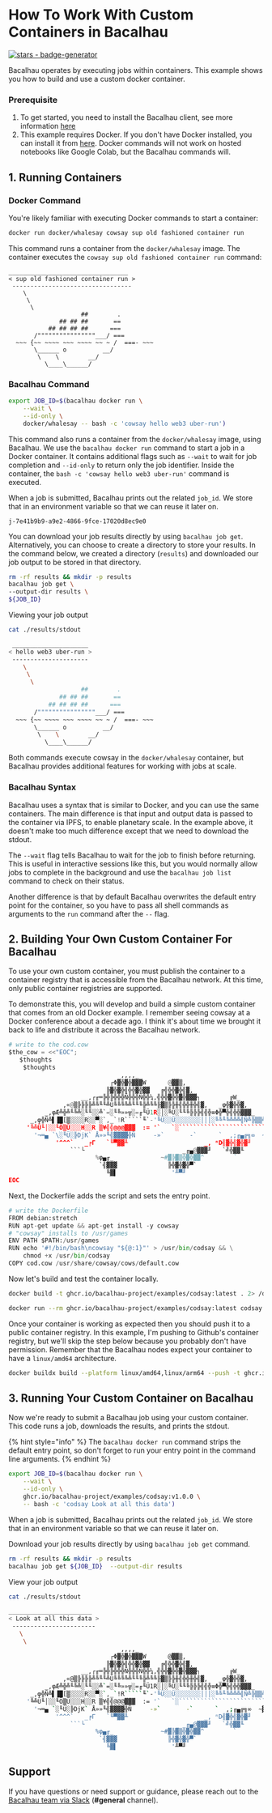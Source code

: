 # How To Work With Custom Containers in Bacalhau

[![stars - badge-generator](https://img.shields.io/github/stars/bacalhau-project/bacalhau?style=social)](https://github.com/bacalhau-project/bacalhau)

Bacalhau operates by executing jobs within containers. This example shows you how to build and use a custom docker container.

### Prerequisite

1. To get started, you need to install the Bacalhau client, see more information [here](../../../getting-started/installation/)
2. This example requires Docker. If you don't have Docker installed, you can install it from [here](https://docs.docker.com/install/). Docker commands will not work on hosted notebooks like Google Colab, but the Bacalhau commands will.

## 1. Running Containers

### Docker Command

You're likely familiar with executing Docker commands to start a container:

```bash
docker run docker/whalesay cowsay sup old fashioned container run
```

This command runs a container from the `docker/whalesay` image. The container executes the `cowsay sup old fashioned container run` command:

```shell
_________________________________
< sup old fashioned container run >
 ---------------------------------
    \
     \
      \
                    ##        .
              ## ## ##       ==
           ## ## ## ##      ===
       /""""""""""""""""___/ ===
  ~~~ {~~ ~~~~ ~~~ ~~~~ ~~ ~ /  ===- ~~~
       \______ o          __/
        \    \        __/
          \____\______/
```

### Bacalhau Command

```bash
export JOB_ID=$(bacalhau docker run \
    --wait \
    --id-only \ 
    docker/whalesay -- bash -c 'cowsay hello web3 uber-run')
```

This command also runs a container from the `docker/whalesay` image, using Bacalhau. We use the `bacalhau docker run` command to start a job in a Docker container. It contains additional flags such as `--wait` to wait for job completion and `--id-only` to return only the job identifier. Inside the container, the `bash -c 'cowsay hello web3 uber-run'` command is executed.

When a job is submitted, Bacalhau prints out the related `job_id`. We store that in an environment variable so that we can reuse it later on.

```shell
j-7e41b9b9-a9e2-4866-9fce-17020d8ec9e0
```

You can download your job results directly by using `bacalhau job get`. Alternatively, you can choose to create a directory to store your results. In the command below, we created a directory (`results`) and downloaded our job output to be stored in that directory.

```bash
rm -rf results && mkdir -p results
bacalhau job get \
--output-dir results \
${JOB_ID}
```

Viewing your job output

```bash
cat ./results/stdout

 _____________________
< hello web3 uber-run >
 ---------------------
    \
     \
      \
                    ##        .
              ## ## ##       ==
           ## ## ## ##      ===
       /""""""""""""""""___/ ===
  ~~~ {~~ ~~~~ ~~~ ~~~~ ~~ ~ /  ===- ~~~
       \______ o          __/
        \    \        __/
          \____\______/
```

Both commands execute cowsay in the `docker/whalesay` container, but Bacalhau provides additional features for working with jobs at scale.

### Bacalhau Syntax

Bacalhau uses a syntax that is similar to Docker, and you can use the same containers. The main difference is that input and output data is passed to the container via IPFS, to enable planetary scale. In the example above, it doesn't make too much difference except that we need to download the stdout.

The `--wait` flag tells Bacalhau to wait for the job to finish before returning. This is useful in interactive sessions like this, but you would normally allow jobs to complete in the background and use the `bacalhau job list` command to check on their status.

Another difference is that by default Bacalhau overwrites the default entry point for the container, so you have to pass all shell commands as arguments to the `run` command after the `--` flag.

## 2. Building Your Own Custom Container For Bacalhau

To use your own custom container, you must publish the container to a container registry that is accessible from the Bacalhau network. At this time, only public container registries are supported.

To demonstrate this, you will develop and build a simple custom container that comes from an old Docker example. I remember seeing cowsay at a Docker conference about a decade ago. I think it's about time we brought it back to life and distribute it across the Bacalhau network.

```````````````````````````python
# write to the cod.cow
$the_cow = <<"EOC";
   $thoughts
    $thoughts
                               ,,,,_
                            ┌Φ▓╬▓╬▓▓▓W      @▓▓▒,
                           ╠▓╬▓╬╣╬╬▓╬▓▓   ╔╣╬╬▓╬╣▓,
                    __,┌╓═╠╬╠╬╬╬Ñ╬╬╬Ñ╬╬¼,╣╬╬▓╬╬▓╬▓▓▓┐        ╔W_             ,φ▓▓
               ,«@▒╠╠╠╠╩╚╙╙╩Ü╚╚╚╚╩╙╙╚╠╩╚╚╟▓▒╠╠╫╣╬╬╫╬╣▓,   _φ╬▓╬╬▓,        ,φ╣▓▓╬╬
          _,φÆ╩╬╩╙╚╩░╙╙░░╩`=░╙╚»»╦░=╓╙Ü1R░│░╚Ü░╙╙╚╠╠╠╣╣╬≡Φ╬▀╬╣╬╬▓▓▓_   ╓▄▓▓▓▓▓▓╬▌
      _,φ╬Ñ╩▌▐█[▒░░░░R░░▀░`,_`!R`````╙`-'╚Ü░░Ü░░░░░░░│││░╚╚╙╚╩╩╩╣Ñ╩╠▒▒╩╩▀▓▓╣▓▓╬╠▌
     '╚╩Ü╙│░░╙Ö▒Ü░░░H░░R ▒¥╣╣@@@▓▓▓  := '`   `░``````````````````````````]▓▓▓╬╬╠H
       '¬═▄ `\░╙Ü░╠DjK` Å»»╙╣▓▓▓▓╬Ñ     -»`       -`      `  ,;╓▄╔╗∞  ~▓▓▓▀▓▓╬╬╬▌
             '^^^`   _╒Γ   `╙▀▓▓╨                     _, ⁿD╣▓╬╣▓╬▓╜      ╙╬▓▓╬╬▓▓
                 ```└                           _╓▄@▓▓▓╜   `╝╬▓▓╙           ²╣╬▓▓
                        %φ▄╓_             ~#▓╠▓▒╬▓╬▓▓^        `                ╙╙
                         `╣▓▓▓              ╠╬▓╬▓╬▀`
                           ╚▓▌               '╨▀╜
EOC
```````````````````````````

Next, the Dockerfile adds the script and sets the entry point.

```python
# write the Dockerfile
FROM debian:stretch
RUN apt-get update && apt-get install -y cowsay
# "cowsay" installs to /usr/games
ENV PATH $PATH:/usr/games
RUN echo '#!/bin/bash\ncowsay "${@:1}"' > /usr/bin/codsay && \
    chmod +x /usr/bin/codsay
COPY cod.cow /usr/share/cowsay/cows/default.cow
```

Now let's build and test the container locally.

```bash
docker build -t ghcr.io/bacalhau-project/examples/codsay:latest . 2> /dev/null
```

```bash
docker run --rm ghcr.io/bacalhau-project/examples/codsay:latest codsay I like swimming in data
```

Once your container is working as expected then you should push it to a public container registry. In this example, I'm pushing to Github's container registry, but we'll skip the step below because you probably don't have permission. Remember that the Bacalhau nodes expect your container to have a `linux/amd64` architecture.

```bash
docker buildx build --platform linux/amd64,linux/arm64 --push -t ghcr.io/bacalhau-project/examples/codsay:latest .
```

## 3. Running Your Custom Container on Bacalhau

Now we're ready to submit a Bacalhau job using your custom container. This code runs a job, downloads the results, and prints the stdout.

{% hint style="info" %}
The `bacalhau docker run` command strips the default entry point, so don't forget to run your entry point in the command line arguments.
{% endhint %}

```bash
export JOB_ID=$(bacalhau docker run \
    --wait \
    --id-only \
    ghcr.io/bacalhau-project/examples/codsay:v1.0.0 \
    -- bash -c 'codsay Look at all this data')
```

When a job is submitted, Bacalhau prints out the related `job_id`. We store that in an environment variable so that we can reuse it later on.

Download your job results directly by using `bacalhau job get` command.

```bash
rm -rf results && mkdir -p results
bacalhau job get ${JOB_ID}  --output-dir results
```

View your job output

```````````````````````````bash
cat ./results/stdout

_______________________
< Look at all this data >
 -----------------------
   \
    \
                               ,,,,_
                            ┌Φ▓╬▓╬▓▓▓W      @▓▓▒,
                           ╠▓╬▓╬╣╬╬▓╬▓▓   ╔╣╬╬▓╬╣▓,
                    __,┌╓═╠╬╠╬╬╬Ñ╬╬╬Ñ╬╬¼,╣╬╬▓╬╬▓╬▓▓▓┐        ╔W_             ,φ▓▓
               ,«@▒╠╠╠╠╩╚╙╙╩Ü╚╚╚╚╩╙╙╚╠╩╚╚╟▓▒╠╠╫╣╬╬╫╬╣▓,   _φ╬▓╬╬▓,        ,φ╣▓▓╬╬
          _,φÆ╩╬╩╙╚╩░╙╙░░╩`=░╙╚»»╦░=╓╙Ü1R░│░╚Ü░╙╙╚╠╠╠╣╣╬≡Φ╬▀╬╣╬╬▓▓▓_   ╓▄▓▓▓▓▓▓╬▌
      _,φ╬Ñ╩▌▐█[▒░░░░R░░▀░`,_`!R`````╙`-'╚Ü░░Ü░░░░░░░│││░╚╚╙╚╩╩╩╣Ñ╩╠▒▒╩╩▀▓▓╣▓▓╬╠▌
     '╚╩Ü╙│░░╙Ö▒Ü░░░H░░R ▒¥╣╣@@@▓▓▓  := '`   `░``````````````````````````]▓▓▓╬╬╠H
       '¬═▄ `░╙Ü░╠DjK` Å»»╙╣▓▓▓▓╬Ñ     -»`       -`      `  ,;╓▄╔╗∞  ~▓▓▓▀▓▓╬╬╬▌
             '^^^`   _╒Γ   `╙▀▓▓╨                     _, ⁿD╣▓╬╣▓╬▓╜      ╙╬▓▓╬╬▓▓
                 ```└                           _╓▄@▓▓▓╜   `╝╬▓▓╙           ²╣╬▓▓
                        %φ▄╓_             ~#▓╠▓▒╬▓╬▓▓^        `                ╙╙
                         `╣▓▓▓              ╠╬▓╬▓╬▀`
                           ╚▓▌               '╨▀╜
```````````````````````````

## Support

If you have questions or need support or guidance, please reach out to the [Bacalhau team via Slack](https://bacalhauproject.slack.com/ssb/redirect) (**#general** channel).
